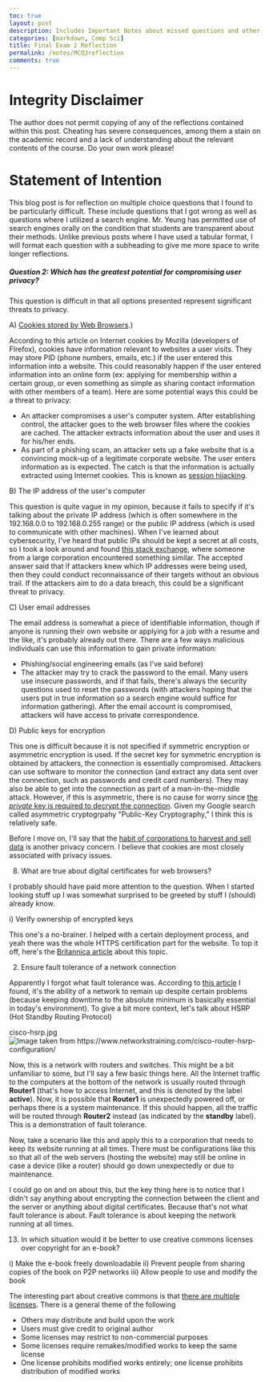 ```yaml
---
toc: true
layout: post
description: Includes Important Notes about missed questions and other misconceptions
categories: [markdown, Comp Sci]
title: Final Exam 2 Reflection
permalink: /notes/MCQ3reflection
comments: true
---
```


# Integrity Disclaimer

The author does not permit copying of any of the reflections contained within this post. Cheating has severe consequences, among them a stain on the academic record and a lack of understanding about the relevant contents of the course. Do your own work please!

# Statement of Intention

This blog post is for reflection on multiple choice questions that I found to be particularly difficult. These include questions that I got wrong as well as questions where I utilized a search engine. Mr. Yeung has permitted use of search engines orally on the condition that students are transparent about their methods. Unlike previous posts where I have used a tabular format, I will format each question with a subheading to give me more space to write longer reflections.


##### Question 2: Which has the greatest potential for compromising user privacy?

This question is difficult in that all options presented represent significant threats to privacy.

A) [Cookies stored by Web Browsers](https://support.mozilla.org/en-US/kb/cookies-information-websites-store-on-your-computer#:~:text=This%20allows%20you%20to%20stay,address%2C%20or%20telephone%20number).)

According to this article on Internet cookies by Mozilla (developers of FIrefox), cookies have information relevant to websites a user visits. They may store PID (phone numbers, emails, etc.) if the user entered this information into a website. This could reasonably happen if the user entered information into an online form (ex: applying for membership within a certain group, or even something as simple as sharing contact information with other members of a team). Here are some potential ways this could be a threat to privacy:
- An attacker compromises a user's computer system. After establishing control, the attacker goes to the web browser files where the cookies are cached. The attacker extracts information about the user and uses it for his/her ends.
- As part of a phishing scam, an attacker sets up a fake website that is a convincing mock-up of a legitimate corporate website. The user enters information as is expected. The catch is that the information is actually extracted using Internet cookies. This is known as [session hijacking](https://www.mcafee.com/blogs/privacy-identity-protection/what-are-browser-cookies-and-how-do-i-manage-them/).

B) The IP address of the user's computer

This question is quite vague in my opinion, because it fails to specify if it's talking about the private IP address (which is often somewhere in the 192.168.0.0 to 192.168.0.255 range) or the public IP address (which is used to communicate with other machines). When I've learned about cybersecurity, I've heard that public IPs should be kept a secret at all costs, so I took a look around and found [this stack exchange](https://security.stackexchange.com/questions/35160/is-publishing-your-public-ip-address-a-security-threat), where someone from a large corporation encountered something similar. The accepted answer said that if attackers knew which IP addresses were being used, then they could conduct reconnaissance of their targets without an obvious trail. If the attackers aim to do a data breach, this could be a significant threat to privacy.

C) User email addresses

The email address is somewhat a piece of identifiable information, though if anyone is running their own website or applying for a job with a resume and the like, it's probably already out there. There are a few ways malicious individuals can use this information to gain private information:
- Phishing/social engineering emails (as I've said before)
- The attacker may try to crack the password to the email. Many users use insecure passwords, and if that fails, there's always the security questions used to reset the passwords (with attackers hoping that the users put in true information so a search engine would suffice for information gathering). After the email account is compromised, attackers will have access to private correspondence.

D) Public keys for encryption

This one is difficult because it is not specified if symmetric encryption or asymmetric encryption is used. If the secret key for symmetric encryption is obtained by attackers, the connection is essentially compromised. Attackers can use software to monitor the connection (and extract any data sent over the connection, such as passwords and credit card numbers). They may also be able to get into the connection as part of a man-in-the-middle attack. However, if this is asymmetric, there is no cause for worry since [the *private* key is required to decrypt the connection](https://www.google.com/search?surl=1&q=assymetric+encryption+public+key&rlz=1CADTIH_enUS1045&oq=assymetric+encryption+public+key&aqs=chrome..69i57.4263j0j7&sourceid=chrome&ie=UTF-8&safe=active&ssui=on). Given my Google search called asymmetric cryptogrpahy "Public-Key Cryptography," I think this is relatively safe.


Before I move on, I'll say that the [habit of corporations to harvest and sell data](https://itchronicles.com/big-data/how-do-big-companies-collect-customer-data/) is another privacy concern. I believe that cookies are most closely associated with privacy issues.


8) What are true about digital certificates for web browsers?

I probably should have paid more attention to the question. When I started looking stuff up I was somewhat surprised to be greeted by stuff I (should) already know.

i) Verify ownership of encrypted keys

This one's a no-brainer. I helped with a certain deployment process, and yeah there was the whole HTTPS certification part for the website. To top it off, here's the [Britannica article](https://www.britannica.com/topic/digital-certificate) about this topic.

2) Ensure fault tolerance of a network connection

Apparently I forgot what fault tolerance was. According to [this article](https://www.imperva.com/learn/availability/fault-tolerance/) I found, it's the ability of a network to remain up despite certain problems (because keeping downtime to the absolute minimum is basically essential in today's environment). To give a bit more context, let's talk about HSRP (Hot Standby Routing Protocol)

cisco-hsrp.jpg![]({{site.baseurl}}/images/cisco-hsrp.jpg "Image taken from https://www.networkstraining.com/cisco-router-hsrp-configuration/")

Now, this is a network with routers and switches. This might be a bit unfamiliar to some, but I'll say a few basic things here. All the Internet traffic to the computers at the bottom of the network is usually routed through **Router1** (that's how to access Internet, and this is denoted by the label **active**). Now, it is possible that **Router1** is unexpectedly powered off, or perhaps there is a system maintenance. If this should happen, all the traffic will be routed through **Router2** instead (as indicated by the **standby** label). This is a demonstration of fault tolerance.

Now, take a scenario like this and apply this to a corporation that needs to keep its website running at all times. There must be configurations like this so that all of the web servers (hosting the website) may still be online in case a device (like a router) should go down unexpectedly or due to maintenance.



I could go on and on about this, but the key thing here is to notice that I didn't say anything about encrypting the connection between the client and the server or anything about digital certificates. Because that's not what fault tolerance is about. Fault tolerance is about keeping the network running at all times.


13) In which situation would it be better to use creative commons licenses over copyright for an e-book?

i) Make the e-book freely downloadable
ii) Prevent people from sharing copies of the book on P2P networks
iii) Allow people to use and modify the book

The interesting part about creative commons is that [there are multiple licenses](https://creativecommons.org/licenses/). There is a general theme of the following

- Others may distribute and build upon the work
- Users must give credit to original author
- Some licenses may restrict to non-commercial purposes
- Some licenses require remakes/modified works to keep the same license
- One license prohibits modified works entirely; one license prohibits distribution of modified works

